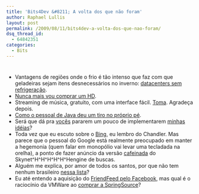 ```yaml
---
title: 'Bits4Dev &#8211; A volta dos que não foram'
author: Raphael Lullis
layout: post
permalink: /2009/08/11/bits4dev-a-volta-dos-que-nao-foram/
dsq_thread_id:
  - 64842351
categories:
  - Bits
---
```

# 

*   Vantagens de regiões onde o frio é tão intenso que faz com que geladeiras sejam itens desnecessários no inverno: [datacenters sem refrigeração][1].
*   [Nunca mais vou comprar um HD][2].
*   Streaming de música, gratuito, com uma interface fácil. [Toma][3]. Agradeça depois.
*   [Como o pessoal de Java deu um tiro no próprio pé][4].
*   Será que dá pra [vocês][5] pararem um pouco de implementarem [minhas idéias][6]?
*   Toda vez que eu escuto sobre o [Bing][7], eu lembro do Chandler. Mas parece que o pessoal do Google está realmente preocupado em manter a hegemonia (quem falar em monopólio vai levar uma tecladada na orelha), a ponto de fazer anúncio da versão [cafeinada][8] do Skynet^H^H^H^H^H^Hengine de buscas.
*   Alguém me explica, por amor de todos os santos, por que não tem nenhum brasileiro [nessa lista][9]?
*   Eu até entendo a aquisição do [FriendFeed pelo Facebook][10], mas qual é o raciocínio da VMWare ao [comprar a SpringSource][11]?

 [1]: http://www.datacenterknowledge.com/archives/2009/07/15/googles-chiller-less-data-center/ "Google’s Chiller-less Data Center"
 [2]: http://www.anandtech.com/cpuchipsets/showdoc.aspx?i=3605
 [3]: http://listen.grooveshark.com/
 [4]: http://java.sun.com/docs/white/delegates.html
 [5]: http://jobspice.com
 [6]: http://job4dev.com
 [7]: http://www.bing.com
 [8]: http://www2.sandbox.google.com/
 [9]: http://www.readwriteweb.com/archives/guide_to_seed_fund_incubators.php
 [10]: http://blog.friendfeed.com/2009/08/friendfeed-accepts-facebook-friend.html
 [11]: http://www.theserverside.com/news/thread.tss?thread_id=55430